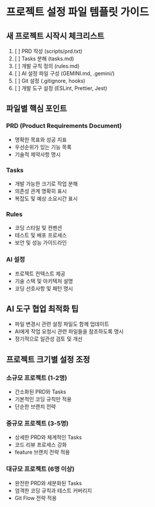 # 프로젝트 설정 파일 템플릿 가이드

## 새 프로젝트 시작시 체크리스트
1. [ ] PRD 작성 (scripts/prd.txt)
2. [ ] Tasks 분해 (tasks.md)
3. [ ] 개발 규칙 정의 (rules.md)
4. [ ] AI 설정 파일 구성 (GEMINI.md, .gemini/)
5. [ ] Git 설정 (.gitignore, hooks)
6. [ ] 개발 도구 설정 (ESLint, Prettier, Jest)

## 파일별 핵심 포인트
### PRD (Product Requirements Document)
- 명확한 목표와 성공 지표
- 우선순위가 있는 기능 목록
- 기술적 제약사항 명시

### Tasks
- 개발 가능한 크기로 작업 분해
- 의존성 관계 명확히 표시
- 복잡도 및 예상 소요시간 표시

### Rules
- 코딩 스타일 및 컨벤션
- 테스트 및 배포 프로세스
- 보안 및 성능 가이드라인

### AI 설정
- 프로젝트 컨텍스트 제공
- 기술 스택 및 아키텍처 설명
- 코딩 선호사항 및 패턴 명시

## AI 도구 협업 최적화 팁
- 파일 변경시 관련 설정 파일도 함께 업데이트
- AI에게 작업 요청시 관련 파일들을 참조하도록 명시
- 정기적으로 일관성 검토 및 개선

## 프로젝트 크기별 설정 조정
### 소규모 프로젝트 (1-2명)
- 간소화된 PRD와 Tasks
- 기본적인 코딩 규칙만 적용
- 단순한 브랜치 전략

### 중규모 프로젝트 (3-5명)
- 상세한 PRD와 체계적인 Tasks
- 코드 리뷰 프로세스 강화
- feature 브랜치 전략 적용

### 대규모 프로젝트 (6명 이상)
- 완전한 PRD와 세분화된 Tasks
- 엄격한 코딩 규칙과 테스트 커버리지
- Git Flow 전략 적용

